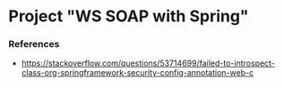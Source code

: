 # Project "WS SOAP with Spring"


### References

* https://stackoverflow.com/questions/53714699/failed-to-introspect-class-org-springframework-security-config-annotation-web-c

